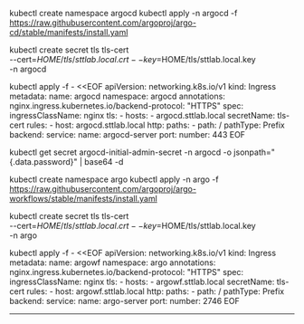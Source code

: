 kubectl create namespace argocd
kubectl apply -n argocd -f https://raw.githubusercontent.com/argoproj/argo-cd/stable/manifests/install.yaml

kubectl create secret tls tls-cert \
  --cert=$HOME/tls/sttlab.local.crt --key=$HOME/tls/sttlab.local.key \
  -n argocd

kubectl apply -f - <<EOF
apiVersion: networking.k8s.io/v1
kind: Ingress
metadata:
  name: argocd
  namespace: argocd
  annotations:
    nginx.ingress.kubernetes.io/backend-protocol: "HTTPS"
spec:
  ingressClassName: nginx
  tls:
    - hosts:
        - argocd.sttlab.local
      secretName: tls-cert
  rules:
    - host: argocd.sttlab.local
      http:
        paths:
          - path: /
            pathType: Prefix
            backend:
              service:
                name: argocd-server
                port:
                  number: 443
EOF

kubectl get secret argocd-initial-admin-secret -n argocd -o jsonpath="{.data.password}" | base64 -d

kubectl create namespace argo
kubectl apply -n argo -f https://raw.githubusercontent.com/argoproj/argo-workflows/stable/manifests/install.yaml

kubectl create secret tls tls-cert \
  --cert=$HOME/tls/sttlab.local.crt --key=$HOME/tls/sttlab.local.key \
  -n argo

kubectl apply -f - <<EOF
apiVersion: networking.k8s.io/v1
kind: Ingress
metadata:
  name: argowf
  namespace: argo
  annotations:
    nginx.ingress.kubernetes.io/backend-protocol: "HTTPS"
spec:
  ingressClassName: nginx
  tls:
    - hosts:
        - argowf.sttlab.local
      secretName: tls-cert
  rules:
    - host: argowf.sttlab.local
      http:
        paths:
          - path: /
            pathType: Prefix
            backend:
              service:
                name: argo-server
                port:
                  number: 2746
EOF

---

